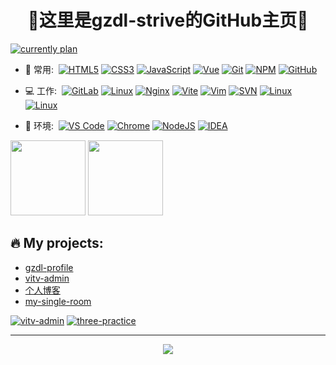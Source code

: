 <h1 align="center">🔭这里是gzdl-strive的GitHub主页🔭</h1>

<a href="https://github.com/gzdl-strive" target="_blank"><img src="https://readme-typing-svg.demolab.com?font=%E6%A5%B7%E4%BD%93&size=30&pause=1000&color=1572B6&width=800&lines=🎯当前计划【CSS揭秘】" alt="currently plan" /></a>

- 🚀 常用:&nbsp;&nbsp;[![HTML5](https://img.shields.io/badge/-HTML5-E34F26?logo=html5&logoColor=white)](https://developer.mozilla.org/zh-CN/docs/Glossary/HTML5)&nbsp;[![CSS3](https://img.shields.io/badge/-CSS3-1572B6?logo=css3)](https://developer.mozilla.org/zh-CN/docs/Web/CSS)&nbsp;[![JavaScript](https://img.shields.io/badge/JavaScript-000000?logo=JavaScript&logoColor=FFCA28)](https://developer.mozilla.org/zh-CN/docs/Web/JavaScript)&nbsp;[![Vue](https://img.shields.io/badge/Vue.js-35495E?logo=vue.js&logoColor=4FC08D)](https://cn.vuejs.org/)&nbsp;[![Git](https://img.shields.io/badge/-Git-000000?logo=git&logoColor=FF7043)](https://gzdl-strive.github.io/)&nbsp;[![NPM](https://img.shields.io/badge/-NPM-2875E3?logo=npm&logoColor=029137)](https://www.npmjs.com/)&nbsp;[![GitHub](https://img.shields.io/badge/-GitHub-181717?logo=github)](https://github.com/gzdl-strive)

- 💻 工作:&nbsp;&nbsp;[![GitLab](https://img.shields.io/badge/-GitLab-FCA121?logo=gitlab)](https://gzdl-strive.github.io/)&nbsp;[![Linux](https://img.shields.io/badge/-Linux-F16061?logo=linux&logoColor=000)](https://gzdl-strive.github.io/)&nbsp;[![Nginx](https://img.shields.io/badge/-Nginx-F6C915?logo=nginx&logoColor=029137)](https://gzdl-strive.github.io/)&nbsp;[![Vite](https://img.shields.io/badge/-Vite-35495E?logo=Vite)](https://vitejs.cn/)&nbsp;[![Vim](https://img.shields.io/badge/-Vim-1572B6?logo=Vim)](https://github.com/gzdl-strive)&nbsp;[![SVN](https://img.shields.io/badge/-SVN-000000?&logo=subversion)](https://github.com/gzdl-strive)&nbsp;[![Linux](https://img.shields.io/badge/-Postman-666666?logo=Postman)](https://gzdl-strive.github.io/)&nbsp;[![Linux](https://img.shields.io/badge/-FileZilla-000000?logo=FileZilla&logoColor=bc0000)](https://gzdl-strive.github.io/)

- 🌱 环境:&nbsp;&nbsp;[![VS Code](https://img.shields.io/badge/-VS%20Code-007ACC?logo=visual-studio-code)](https://gzdl-strive.github.io/)&nbsp;[![Chrome](https://img.shields.io/badge/-Chrome-35495E?logo=Google-Chrome)](https://gzdl-strive.github.io/)&nbsp;[![NodeJS](https://img.shields.io/badge/-Node.js-000000?logo=Node.js)](https://gzdl-strive.github.io/)&nbsp;[![IDEA](https://img.shields.io/badge/-IDEA-1572B6?logo=IntelliJ-IDEA&logoColor=000000)](https://gzdl-strive.github.io/)

<span><img src="https://github-readme-stats.vercel.app/api/top-langs/?username=gzdl-strive&layout=compact" height="120px" /></span>
<span><img height="120px" src="https://github-readme-stats.vercel.app/api?username=gzdl-strive&hide_title=true&hide_border=true&show_icons=true&line_height=21&text_color=000&icon_color=000&bg_color=ffffff&theme=graywhite" /> </span>

🔥 My projects:
-----------------------
- [gzdl-profile](http://124.222.103.60:8890 "responsive-profile")
- [vitv-admin](http://124.222.103.60/ "vitv-admin")
- [个人博客](https://gzdl-strive.github.io/)
- [my-single-room](http://124.222.103.60:8888 "my single room")

[![vitv-admin](https://github-readme-stats.vercel.app/api/pin/?username=gzdl-strive&repo=vitv-admin)](https://github.com/gzdl-strive/vitv-admin)
[![three-practice](https://github-readme-stats.vercel.app/api/pin/?username=gzdl-strive&repo=three-project)](https://github.com/gzdl-strive/three-project)

<hr />
<div align="center">
  <img src="https://github-readme-streak-stats.herokuapp.com/?user=gzdl-strive" />
</div>
